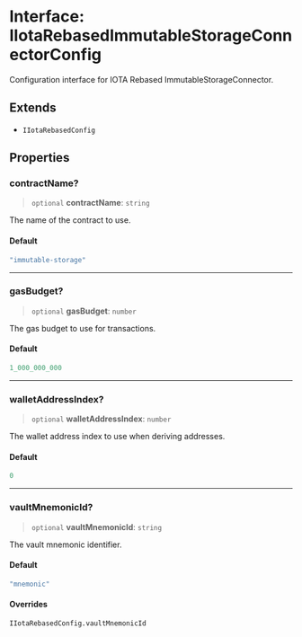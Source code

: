 # Interface: IIotaRebasedImmutableStorageConnectorConfig

Configuration interface for IOTA Rebased ImmutableStorageConnector.

## Extends

- `IIotaRebasedConfig`

## Properties

### contractName?

> `optional` **contractName**: `string`

The name of the contract to use.

#### Default

```ts
"immutable-storage"
```

***

### gasBudget?

> `optional` **gasBudget**: `number`

The gas budget to use for transactions.

#### Default

```ts
1_000_000_000
```

***

### walletAddressIndex?

> `optional` **walletAddressIndex**: `number`

The wallet address index to use when deriving addresses.

#### Default

```ts
0
```

***

### vaultMnemonicId?

> `optional` **vaultMnemonicId**: `string`

The vault mnemonic identifier.

#### Default

```ts
"mnemonic"
```

#### Overrides

`IIotaRebasedConfig.vaultMnemonicId`
